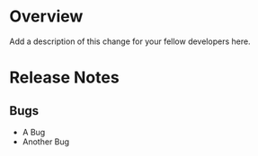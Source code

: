# Overview
Add a description of this change for your fellow developers here.


# Release Notes
## Bugs
- A Bug
- Another Bug
